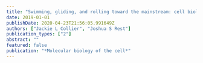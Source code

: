 ```yaml
---
title: "Swimming, gliding, and rolling toward the mainstream: cell biology of marine protists"
date: 2019-01-01
publishDate: 2020-04-23T21:56:05.991649Z
authors: ["Jackie L Collier", "Joshua S Rest"]
publication_types: ["2"]
abstract: ""
featured: false
publication: "*Molecular biology of the cell*"
---
```


